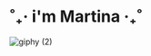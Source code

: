<h1 align = "left"> ˚₊‧ i'm Martina ‧₊˚ </h1>


![giphy (2)](https://github.com/martigdf/martigdf/assets/115803827/b4c9553c-22ba-418b-a6a4-4019092f7e09)



<!--
**martigdf/martigdf** is a ✨ _special_ ✨ repository because its `README.md` (this file) appears on your GitHub profile.

Here are some ideas to get you started:

- 🔭 I’m currently working on ...
- 🌱 I’m currently learning ...
- 👯 I’m looking to collaborate on ...
- 🤔 I’m looking for help with ...
- 💬 Ask me about ...
- 📫 How to reach me: ...
- 😄 Pronouns: ...
- ⚡ Fun fact: ...
-->
